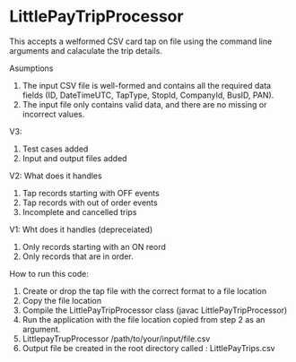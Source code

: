 # LittlePayTripProcessor

This accepts a welformed CSV card tap on file using the command line arguments and calaculate the trip details.

Asumptions
1. The input CSV file is well-formed and contains all the required data fields (ID, DateTimeUTC, TapType, StopId, CompanyId, BusID, PAN).
2. The input file only contains valid data, and there are no missing or incorrect values.

V3:
1. Test cases added
2. Input and output files added

V2: What does it handles
1. Tap records starting with OFF events
2. Tap records with out of order events
3. Incomplete and cancelled trips


V1: Wht does it handles (depreceiated)
1. Only records starting with an ON reord
2. Only records that are in order.

How to run this code:

1. Create or drop the tap file with the correct format to a file location
2. Copy the file location
3. Compile the LittlePayTripProcessor class (javac LittlePayTripProcessor)
4. Run the application with the file location copied from step 2 as an argument.
5. LittlepayTrupProcessor /path/to/your/input/file.csv
6. Output file be created in the root directory called : LittlePayTrips.csv
